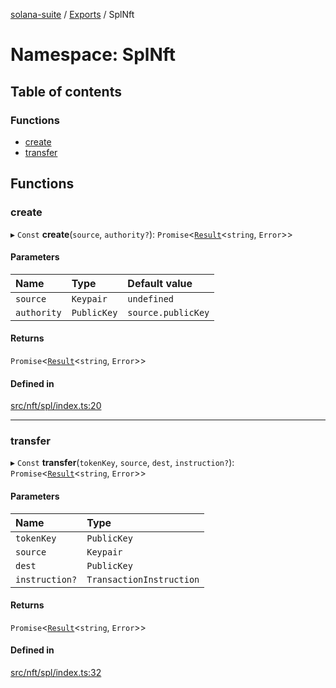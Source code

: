 [solana-suite](../README.md) / [Exports](../modules.md) / SplNft

# Namespace: SplNft

## Table of contents

### Functions

- [create](SplNft.md#create)
- [transfer](SplNft.md#transfer)

## Functions

### create

▸ `Const` **create**(`source`, `authority?`): `Promise`<[`Result`](../modules.md#result)<`string`, `Error`\>\>

#### Parameters

| Name | Type | Default value |
| :------ | :------ | :------ |
| `source` | `Keypair` | `undefined` |
| `authority` | `PublicKey` | `source.publicKey` |

#### Returns

`Promise`<[`Result`](../modules.md#result)<`string`, `Error`\>\>

#### Defined in

[src/nft/spl/index.ts:20](https://github.com/fukaoi/solana-suite/blob/164259d/src/nft/spl/index.ts#L20)

___

### transfer

▸ `Const` **transfer**(`tokenKey`, `source`, `dest`, `instruction?`): `Promise`<[`Result`](../modules.md#result)<`string`, `Error`\>\>

#### Parameters

| Name | Type |
| :------ | :------ |
| `tokenKey` | `PublicKey` |
| `source` | `Keypair` |
| `dest` | `PublicKey` |
| `instruction?` | `TransactionInstruction` |

#### Returns

`Promise`<[`Result`](../modules.md#result)<`string`, `Error`\>\>

#### Defined in

[src/nft/spl/index.ts:32](https://github.com/fukaoi/solana-suite/blob/164259d/src/nft/spl/index.ts#L32)
